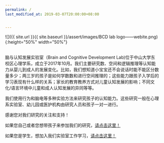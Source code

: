 ```yaml
---
permalink: /
last_modified_at: 2019-03-07T20:00:00+08:00


---
```

![]({{ site.url }}{{ site.baseurl }}/assert/images/BCD lab logo——webite.png){:height="50%" width="50%"}

<br>
脑与认知发展实验室（Brain and Cognitive Development Lab)位于中山大学东校区心理学系，成立于2017年10月。我们主要研究数、空间和逻辑推理等认知能力从婴儿到成人的发展变化。比如，我们想知道小宝宝还不会说话时能不能区分数量多少；两三岁的孩子是如何学数数和进行空间推理的；这些能力跟孩子入学后的学习表现有什么样的关系；家长的教育教养方式对儿童认知发展的影响；不同文化/语言环境中儿童和成人认知发展的异同等等。

我们使用行为和脑电等多种实验方法来研究孩子的认知能力。这些研究一般在心理系实验室、幼儿园或医护机构由研究人员和孩子一对一进行。
     
感谢您对我们研究的关注和支持！

如果您自己或者您想带孩子来参加我们的研究，[请点击这里！](https://bcdlabsysu.github.io/bcdlabsysu/contact_us/)

如果您是学生，想加入我们实验室工作学习，[请点击这里！](https://bcdlabsysu.github.io/bcdlabsysu/contact_us/)
